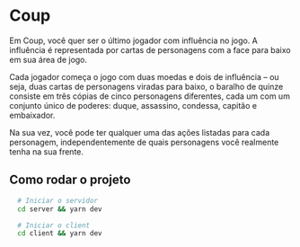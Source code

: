 # Coup

Em Coup, você quer ser o último jogador com influência no jogo. A influência é representada por cartas de personagens com a face para baixo em sua área de jogo.

Cada jogador começa o jogo com duas moedas e dois de influência – ou seja, duas cartas de personagens viradas para baixo, o baralho de quinze consiste em três cópias de cinco personagens diferentes, cada um com um conjunto único de poderes: duque, assassino, condessa, capitão e embaixador.

Na sua vez, você pode ter qualquer uma das ações listadas para cada personagem, independentemente de quais personagens você realmente tenha na sua frente.

## Como rodar o projeto

```bash
  # Iniciar o servidor
  cd server && yarn dev

  # Iniciar o client
  cd client && yarn dev
```